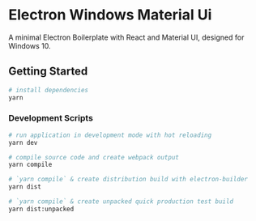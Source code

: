 # Electron Windows Material Ui

A minimal Electron Boilerplate with React and Material UI, designed for Windows 10.

## Getting Started

```bash
# install dependencies
yarn
```

### Development Scripts

```bash
# run application in development mode with hot reloading
yarn dev

# compile source code and create webpack output
yarn compile

# `yarn compile` & create distribution build with electron-builder
yarn dist

# `yarn compile` & create unpacked quick production test build
yarn dist:unpacked
```
